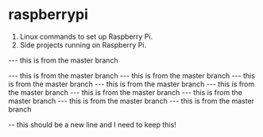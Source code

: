 # raspberrypi

1. Linux commands to set up Raspberry Pi.
2. Side projects running on Raspberry Pi.

--- this is from the master branch

--- this is from the master branch
--- this is from the master branch
--- this is from the master branch
--- this is from the master branch
--- this is from the master branch
--- this is from the master branch
--- this is from the master branch
--- this is from the master branch
--- this is from the master branch

-- this should be a new line and I need to keep this!
